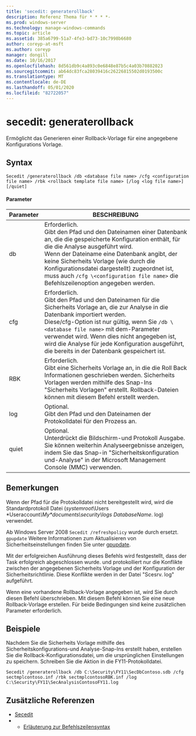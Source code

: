 ```yaml
---
title: 'secedit: generaterollback'
description: Referenz Thema für * * * *-
ms.prod: windows-server
ms.technology: manage-windows-commands
ms.topic: article
ms.assetid: 385a6799-51a7-4fe3-bd73-10c7998b6680
author: coreyp-at-msft
ms.author: coreyp
manager: dongill
ms.date: 10/16/2017
ms.openlocfilehash: 8d561db9c4a893c0e6848e87b5c4a03b70882023
ms.sourcegitcommit: ab64dc83fca28039416c26226815502d0193500c
ms.translationtype: MT
ms.contentlocale: de-DE
ms.lasthandoff: 05/01/2020
ms.locfileid: "82722057"
---
```

# <a name="seceditgeneraterollback"></a>secedit: generaterollback



Ermöglicht das Generieren einer Rollback-Vorlage für eine angegebene Konfigurations Vorlage.

## <a name="syntax"></a>Syntax

```
Secedit /generaterollback /db <database file name> /cfg <configuration file name> /rbk <rollback template file name> [/log <log file name>] [/quiet]
```

#### <a name="parameters"></a>Parameter

|Parameter|BESCHREIBUNG|
|---------|-----------|
|db|Erforderlich.</br>Gibt den Pfad und den Dateinamen einer Datenbank an, die die gespeicherte Konfiguration enthält, für die die Analyse ausgeführt wird.</br>Wenn der Dateiname eine Datenbank angibt, der keine Sicherheits Vorlage (wie durch die Konfigurationsdatei dargestellt) zugeordnet ist, muss auch `/cfg \<configuration file name>` die Befehlszeilenoption angegeben werden.|
|cfg|Erforderlich.</br>Gibt den Pfad und den Dateinamen für die Sicherheits Vorlage an, die zur Analyse in die Datenbank importiert werden.</br>Diese/cfg-Option ist nur gültig, wenn Sie `/db \<database file name>` mit dem-Parameter verwendet wird. Wenn dies nicht angegeben ist, wird die Analyse für jede Konfiguration ausgeführt, die bereits in der Datenbank gespeichert ist.|
|RBK|Erforderlich.</br>Gibt eine Sicherheits Vorlage an, in die die Roll Back Informationen geschrieben werden. Sicherheits Vorlagen werden mithilfe des Snap-Ins "Sicherheits Vorlagen" erstellt. Rollback-Dateien können mit diesem Befehl erstellt werden.|
|log|Optional.</br>Gibt den Pfad und den Dateinamen der Protokolldatei für den Prozess an.|
|quiet|Optional.</br>Unterdrückt die Bildschirm-und Protokoll Ausgabe. Sie können weiterhin Analyseergebnisse anzeigen, indem Sie das Snap-in "Sicherheitskonfiguration und-Analyse" in der Microsoft Management Console (MMC) verwenden.|

## <a name="remarks"></a>Bemerkungen

Wenn der Pfad für die Protokolldatei nicht bereitgestellt wird, wird die Standardprotokoll Datei (*systemroot*\Users \*Useraccount<em>\My\*documents\security\logs DatabaseName</em>. log) verwendet.

Ab Windows Server 2008 `Secedit /refreshpolicy` wurde durch ersetzt. `gpupdate` Weitere Informationen zum Aktualisieren von Sicherheitseinstellungen finden Sie unter [gpupdate](gpupdate.md).

Mit der erfolgreichen Ausführung dieses Befehls wird festgestellt, dass der Task erfolgreich abgeschlossen wurde. und protokolliert nur die Konflikte zwischen der angegebenen Sicherheits Vorlage und der Konfiguration der Sicherheitsrichtlinie. Diese Konflikte werden in der Datei "Scesrv. log" aufgeführt.

Wenn eine vorhandene Rollback-Vorlage angegeben ist, wird Sie durch diesen Befehl überschrieben. Mit diesem Befehl können Sie eine neue Rollback-Vorlage erstellen. Für beide Bedingungen sind keine zusätzlichen Parameter erforderlich.

## <a name="examples"></a>Beispiele

Nachdem Sie die Sicherheits Vorlage mithilfe des Sicherheitskonfigurations-und Analyse-Snap-Ins erstellt haben, erstellen Sie die Rollback-Konfigurationsdatei, um die ursprünglichen Einstellungen zu speichern. Schreiben Sie die Aktion in die FY11-Protokolldatei.
```
Secedit /generaterollback /db C:\Security\FY11\SecDbContoso.sdb /cfg sectmplcontoso.inf /rbk sectmplcontosoRBK.inf /log C:\Security\FY11\SecAnalysisContosoFY11.log
```

## <a name="additional-references"></a>Zusätzliche Referenzen

-   [Secedit](secedit.md)
-   - [Erläuterung zur Befehlszeilensyntax](command-line-syntax-key.md)